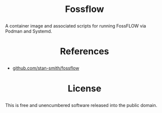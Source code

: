 <!-- This is free and unencumbered software released into the public domain -->

# <p align=center>Fossflow

A container image and associated scripts for running FossFLOW via
Podman and Systemd.

# <p align=center>References

- [github.com/stan-smith/fossflow](https://github.com/stan-smith/fossflow)

# <p align=center>License

This is free and unencumbered software released into the public domain.
